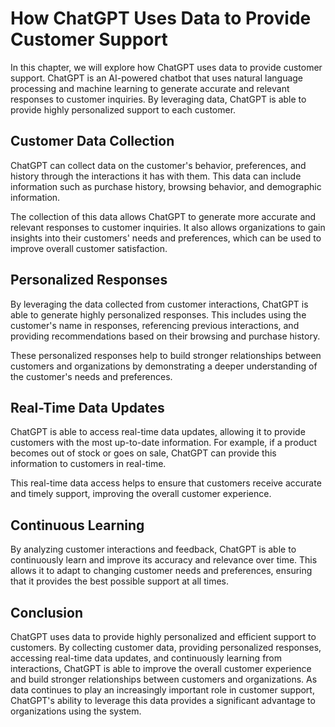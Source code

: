 How ChatGPT Uses Data to Provide Customer Support
===================================================================================================

In this chapter, we will explore how ChatGPT uses data to provide customer support. ChatGPT is an AI-powered chatbot that uses natural language processing and machine learning to generate accurate and relevant responses to customer inquiries. By leveraging data, ChatGPT is able to provide highly personalized support to each customer.

Customer Data Collection
------------------------

ChatGPT can collect data on the customer's behavior, preferences, and history through the interactions it has with them. This data can include information such as purchase history, browsing behavior, and demographic information.

The collection of this data allows ChatGPT to generate more accurate and relevant responses to customer inquiries. It also allows organizations to gain insights into their customers' needs and preferences, which can be used to improve overall customer satisfaction.

Personalized Responses
----------------------

By leveraging the data collected from customer interactions, ChatGPT is able to generate highly personalized responses. This includes using the customer's name in responses, referencing previous interactions, and providing recommendations based on their browsing and purchase history.

These personalized responses help to build stronger relationships between customers and organizations by demonstrating a deeper understanding of the customer's needs and preferences.

Real-Time Data Updates
----------------------

ChatGPT is able to access real-time data updates, allowing it to provide customers with the most up-to-date information. For example, if a product becomes out of stock or goes on sale, ChatGPT can provide this information to customers in real-time.

This real-time data access helps to ensure that customers receive accurate and timely support, improving the overall customer experience.

Continuous Learning
-------------------

By analyzing customer interactions and feedback, ChatGPT is able to continuously learn and improve its accuracy and relevance over time. This allows it to adapt to changing customer needs and preferences, ensuring that it provides the best possible support at all times.

Conclusion
----------

ChatGPT uses data to provide highly personalized and efficient support to customers. By collecting customer data, providing personalized responses, accessing real-time data updates, and continuously learning from interactions, ChatGPT is able to improve the overall customer experience and build stronger relationships between customers and organizations. As data continues to play an increasingly important role in customer support, ChatGPT's ability to leverage this data provides a significant advantage to organizations using the system.
